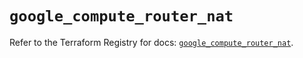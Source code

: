 # `google_compute_router_nat`

Refer to the Terraform Registry for docs: [`google_compute_router_nat`](https://registry.terraform.io/providers/hashicorp/google/6.4.0/docs/resources/compute_router_nat).
